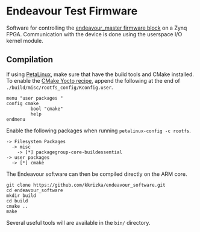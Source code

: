 # Endeavour Test Firmware

Software for controlling the [endeavour_master firmware block](https://github.com/kkrizka/endeavour_firmware) on a Zynq FPGA. Communication with the device is done using the userspace I/O kernel module.

## Compilation
If using [PetaLinux](https://www.xilinx.com/products/design-tools/embedded-software/petalinux-sdk.html), make sure that have the build tools and CMake installed. To enable the [CMake Yocto recipe](https://github.com/openembedded/openembedded-core/tree/master/meta/recipes-devtools/cmake), append the following at the end of `./build/misc/rootfs_config/Kconfig.user`.
```
menu "user packages " 
config cmake  
         bool "cmake"
         help
endmenu
```

Enable the following packages when running `petalinux-config -c rootfs`.
```
-> Filesystem Packages
  -> misc
    -> [*] packagegroup-core-buildessential
-> user packages
  -> [*] cmake
```

The Endeavour software can then be compiled directly on the ARM core.
```
git clone https://github.com/kkrizka/endeavour_software.git
cd endeavour_software
mkdir build
cd build
cmake ..
make
```

Several useful tools will are available in the `bin/` directory.

